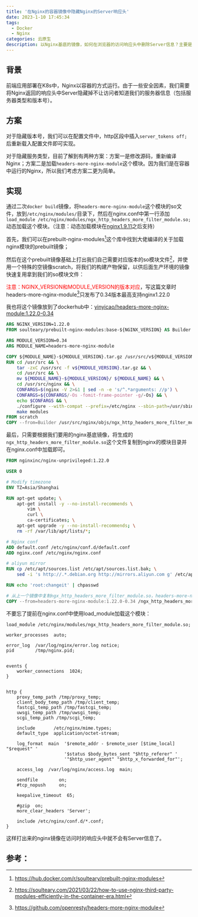 ```yaml
---
title: '在Nginx的容器镜像中隐藏Nginx的Server响应头'
date: 2023-1-10 17:45:34
tags:
  - Docker
  - Nginx
categories: 云原生
description: 以Nginx基底的镜像，如何在浏览器的访问响应头中删除Server信息？主要是需要添加headers-more-nginx-module这个模块来实现
---
```


## 背景

前端应用部署在K8s中，Nginx以容器的方式运行。由于一些安全因素，我们需要将Nginx返回的响应头中Server隐藏掉不让访问者知道我们的服务器信息（包括服务器类型和版本号）。

## 方案

对于隐藏版本号，我们可以在配置文件中，http区段中插入`server_tokens off;`后重新载入配置文件即可实现。

对于隐藏服务类型，目前了解到有两种方案：方案一是修改源码，重新编译Nginx；方案二是加载`headers-more-nginx-module`这个模块。因为我们是在容器中运行的Nginx，所以我们考虑方案二更为简单。

## 实现

通过二次`docker build`镜像，将`headers-more-nginx-module`这个模块的so文件，放到`/etc/nginx/modules/`目录下，然后在nginx.conf中第一行添加`load_module /etc/nginx/modules/ngx_http_headers_more_filter_module.so;` 动态加载这个模块。（注意：动态加载模块在[nginx1.9.11](http://nginx.org/en/docs/ngx_core_module.html#load_module)之后支持）


首先，我们可以在prebuilt-nginx-modules[^1]这个库中找到大佬编译的关于加载nginx模块的prebuilt镜像；

然后在这个prebuilt镜像基础上打出我们自己需要对应版本的so模块文件[^2]，并使用一个特殊的空镜像scratch，将我们的构建产物保留，以供后面生产环境的镜像快速复用拿到我们的so模块文件：

<span style="color:red">注意：NGINX_VERSION和MODULE_VERSION的版本对应</span>，写这篇文章时headers-more-nginx-module[^3]只发布了0.34版本最高支持nginx1.22.0

我也将这个镜像放到了dockerhub中：[yinyicao/headers-more-nginx-module:1.22.0-0.34](https://hub.docker.com/r/yinyicao/headers-more-nginx-module)

```dockerfile
ARG NGINX_VERSION=1.22.0
FROM soulteary/prebuilt-nginx-modules:base-${NGINX_VERSION} AS Builder

ARG MODULE_VERSION=0.34
ARG MODULE_NAME=headers-more-nginx-module

COPY ${MODULE_NAME}-${MODULE_VERSION}.tar.gz /usr/src/v${MODULE_VERSION}.tar.gz
RUN cd /usr/src && \
    tar -zxC /usr/src -f v${MODULE_VERSION}.tar.gz && \
    cd /usr/src && \
    mv ${MODULE_NAME}-${MODULE_VERSION}/ ${MODULE_NAME} && \
    cd /usr/src/nginx && \
    CONFARGS=$(nginx -V 2>&1 | sed -n -e 's/^.*arguments: //p') \
    CONFARGS=${CONFARGS/-Os -fomit-frame-pointer -g/-Os} && \
    echo $CONFARGS && \
    ./configure --with-compat --prefix=/etc/nginx --sbin-path=/usr/sbin/nginx --modules-path=/usr/lib/nginx/modules --conf-path=/etc/nginx/nginx.conf --error-log-path=/var/log/nginx/error.log --http-log-path=/var/log/nginx/access.log --pid-path=/var/run/nginx.pid --lock-path=/var/run/nginx.lock --http-client-body-temp-path=/var/cache/nginx/client_temp --http-proxy-temp-path=/var/cache/nginx/proxy_temp --http-fastcgi-temp-path=/var/cache/nginx/fastcgi_temp --http-uwsgi-temp-path=/var/cache/nginx/uwsgi_temp --http-scgi-temp-path=/var/cache/nginx/scgi_temp --user=nginx --group=nginx --with-compat --with-file-aio --with-threads --with-http_addition_module --with-http_auth_request_module --with-http_dav_module --with-http_flv_module --with-http_gunzip_module --with-http_gzip_static_module --with-http_mp4_module --with-http_random_index_module --with-http_realip_module --with-http_secure_link_module --with-http_slice_module --with-http_ssl_module --with-http_stub_status_module --with-http_sub_module --with-http_v2_module --with-mail --with-mail_ssl_module --with-stream --with-stream_realip_module --with-stream_ssl_module --with-stream_ssl_preread_module --with-cc-opt='-g -ffile-prefix-map=/data/builder/debuild/nginx-1.22.0/debian/debuild-base/nginx-1.22.0=. -fstack-protector-strong -Wformat -Werror=format-security -Wp,-D_FORTIFY_SOURCE=2 -fPIC' --with-ld-opt='-Wl,-z,relro -Wl,-z,now -Wl,--as-needed -pie' --add-dynamic-module=../${MODULE_NAME}/ && \
    make modules
FROM scratch
COPY --from=Builder /usr/src/nginx/objs/ngx_http_headers_more_filter_module.so /
```

最后，只需要根据我们要用的nginx基底镜像，将生成的`ngx_http_headers_more_filter_module.so`这个文件复制到nginx的模块目录并在nginx.conf中加载即可。

```dockerfile
FROM nginxinc/nginx-unprivileged:1.22.0

USER 0

# Modify timezone
ENV TZ=Asia/Shanghai

RUN apt-get update; \
    apt-get install -y --no-install-recommends \
        vim \
        curl \
        ca-certificates; \
    apt-get upgrade -y --no-install-recommends; \
    rm -rf /var/lib/apt/lists/*;

# Nginx conf
ADD default.conf /etc/nginx/conf.d/default.conf
ADD nginx.conf /etc/nginx/nginx.conf

# aliyun mirror
RUN cp /etc/apt/sources.list /etc/apt/sources.list.bak; \
    sed -i 's http://.*.debian.org http://mirrors.aliyun.com g' /etc/apt/sources.list

RUN echo 'root:changeit' | chpasswd

# 从上一个镜像中复制ngx_http_headers_more_filter_module.so，headers-more-nginx-module:1.22.0-0.34就是上一个Dockerfile打出来的镜像名
COPY --from=headers-more-nginx-module:1.22.0-0.34 /ngx_http_headers_more_filter_module.so /etc/nginx/modules/
```

不要忘了提前在nginx.conf中使用load_module加载这个模块：

```nginx
load_module /etc/nginx/modules/ngx_http_headers_more_filter_module.so;

worker_processes  auto;

error_log  /var/log/nginx/error.log notice;
pid        /tmp/nginx.pid;


events {
    worker_connections  1024;
}


http {
    proxy_temp_path /tmp/proxy_temp;
    client_body_temp_path /tmp/client_temp;
    fastcgi_temp_path /tmp/fastcgi_temp;
    uwsgi_temp_path /tmp/uwsgi_temp;
    scgi_temp_path /tmp/scgi_temp;

    include       /etc/nginx/mime.types;
    default_type  application/octet-stream;

    log_format  main  '$remote_addr - $remote_user [$time_local] "$request" '
                      '$status $body_bytes_sent "$http_referer" '
                      '"$http_user_agent" "$http_x_forwarded_for"';

    access_log  /var/log/nginx/access.log  main;

    sendfile        on;
    #tcp_nopush     on;

    keepalive_timeout  65;

    #gzip  on;
    more_clear_headers 'Server';

    include /etc/nginx/conf.d/*.conf;
}
```

这样打出来的nginx镜像在访问时的响应头中就不会有Server信息了。

## 参考：

[^1]:<https://hub.docker.com/r/soulteary/prebuilt-nginx-modules>
[^2]:<https://soulteary.com/2021/03/22/how-to-use-nginx-third-party-modules-efficiently-in-the-container-era.html>
[^3]:<https://github.com/openresty/headers-more-nginx-module>
[^4]:<https://github.com/nginxinc/docker-nginx-unprivileged>